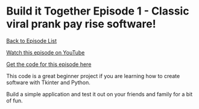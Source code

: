# Build it Together Episode 1 - Classic viral prank pay rise software!

[Back to Episode List](../../README.md)

[Watch this episode on YouTube](https://youtu.be/F7QXmviNBF4)

[Get the code for this episode here](PayRise.py)

This code is a great beginner project if you are learning how to create software with Tkinter and Python. 

Build a simple application and test it out on your friends and family for a bit of fun. 